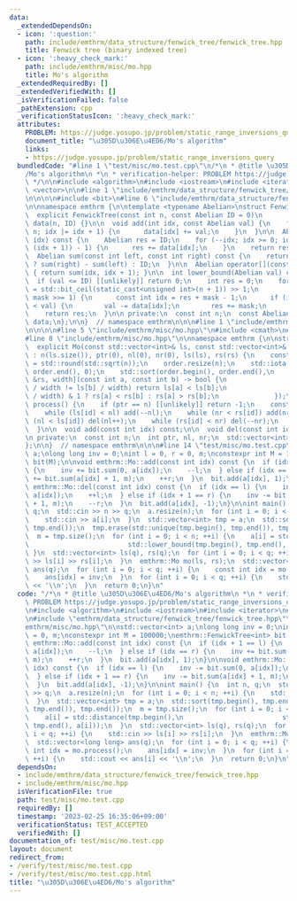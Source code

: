 ```yaml
---
data:
  _extendedDependsOn:
  - icon: ':question:'
    path: include/emthrm/data_structure/fenwick_tree/fenwick_tree.hpp
    title: Fenwick tree (binary indexed tree)
  - icon: ':heavy_check_mark:'
    path: include/emthrm/misc/mo.hpp
    title: Mo's algorithm
  _extendedRequiredBy: []
  _extendedVerifiedWith: []
  _isVerificationFailed: false
  _pathExtension: cpp
  _verificationStatusIcon: ':heavy_check_mark:'
  attributes:
    PROBLEM: https://judge.yosupo.jp/problem/static_range_inversions_query
    document_title: "\u305D\u306E\u4ED6/Mo's algorithm"
    links:
    - https://judge.yosupo.jp/problem/static_range_inversions_query
  bundledCode: "#line 1 \"test/misc/mo.test.cpp\"\n/*\n * @title \u305D\u306E\u4ED6\
    /Mo's algorithm\n *\n * verification-helper: PROBLEM https://judge.yosupo.jp/problem/static_range_inversions_query\n\
    \ */\n\n#include <algorithm>\n#include <iostream>\n#include <iterator>\n#include\
    \ <vector>\n\n#line 1 \"include/emthrm/data_structure/fenwick_tree/fenwick_tree.hpp\"\
    \n\n\n\n#include <bit>\n#line 6 \"include/emthrm/data_structure/fenwick_tree/fenwick_tree.hpp\"\
    \n\nnamespace emthrm {\n\ntemplate <typename Abelian>\nstruct FenwickTree {\n\
    \  explicit FenwickTree(const int n, const Abelian ID = 0)\n      : n(n), ID(ID),\
    \ data(n, ID) {}\n\n  void add(int idx, const Abelian val) {\n    for (; idx <\
    \ n; idx |= idx + 1) {\n      data[idx] += val;\n    }\n  }\n\n  Abelian sum(int\
    \ idx) const {\n    Abelian res = ID;\n    for (--idx; idx >= 0; idx = (idx &\
    \ (idx + 1)) - 1) {\n      res += data[idx];\n    }\n    return res;\n  }\n\n\
    \  Abelian sum(const int left, const int right) const {\n    return left < right\
    \ ? sum(right) - sum(left) : ID;\n  }\n\n  Abelian operator[](const int idx) const\
    \ { return sum(idx, idx + 1); }\n\n  int lower_bound(Abelian val) const {\n  \
    \  if (val <= ID) [[unlikely]] return 0;\n    int res = 0;\n    for (int mask\
    \ = std::bit_ceil(static_cast<unsigned int>(n + 1)) >> 1;\n         mask > 0;\
    \ mask >>= 1) {\n      const int idx = res + mask - 1;\n      if (idx < n && data[idx]\
    \ < val) {\n        val -= data[idx];\n        res += mask;\n      }\n    }\n\
    \    return res;\n  }\n\n private:\n  const int n;\n  const Abelian ID;\n  std::vector<Abelian>\
    \ data;\n};\n\n}  // namespace emthrm\n\n\n#line 1 \"include/emthrm/misc/mo.hpp\"\
    \n\n\n\n#line 5 \"include/emthrm/misc/mo.hpp\"\n#include <cmath>\n#include <numeric>\n\
    #line 8 \"include/emthrm/misc/mo.hpp\"\n\nnamespace emthrm {\n\nstruct Mo {\n\
    \  explicit Mo(const std::vector<int>& ls, const std::vector<int>& rs)\n     \
    \ : n(ls.size()), ptr(0), nl(0), nr(0), ls(ls), rs(rs) {\n    const int width\
    \ = std::round(std::sqrt(n));\n    order.resize(n);\n    std::iota(order.begin(),\
    \ order.end(), 0);\n    std::sort(order.begin(), order.end(),\n              [&ls,\
    \ &rs, width](const int a, const int b) -> bool {\n                  if (ls[a]\
    \ / width != ls[b] / width) return ls[a] < ls[b];\n                  return (ls[a]\
    \ / width) & 1 ? rs[a] < rs[b] : rs[a] > rs[b];\n              });\n  }\n\n  int\
    \ process() {\n    if (ptr == n) [[unlikely]] return -1;\n    const int id = order[ptr++];\n\
    \    while (ls[id] < nl) add(--nl);\n    while (nr < rs[id]) add(nr++);\n    while\
    \ (nl < ls[id]) del(nl++);\n    while (rs[id] < nr) del(--nr);\n    return id;\n\
    \  }\n\n  void add(const int idx) const;\n\n  void del(const int idx) const;\n\
    \n private:\n  const int n;\n  int ptr, nl, nr;\n  std::vector<int> ls, rs, order;\n\
    };\n\n}  // namespace emthrm\n\n\n#line 14 \"test/misc/mo.test.cpp\"\n\nstd::vector<int>\
    \ a;\nlong long inv = 0;\nint l = 0, r = 0, m;\nconstexpr int M = 100000;\nemthrm::FenwickTree<int>\
    \ bit(M);\n\nvoid emthrm::Mo::add(const int idx) const {\n  if (idx + 1 == l)\
    \ {\n    inv += bit.sum(0, a[idx]);\n    --l;\n  } else if (idx == r) {\n    inv\
    \ += bit.sum(a[idx] + 1, m);\n    ++r;\n  }\n  bit.add(a[idx], 1);\n}\n\nvoid\
    \ emthrm::Mo::del(const int idx) const {\n  if (idx == l) {\n    inv -= bit.sum(0,\
    \ a[idx]);\n    ++l;\n  } else if (idx + 1 == r) {\n    inv -= bit.sum(a[idx]\
    \ + 1, m);\n    --r;\n  }\n  bit.add(a[idx], -1);\n}\n\nint main() {\n  int n,\
    \ q;\n  std::cin >> n >> q;\n  a.resize(n);\n  for (int i = 0; i < n; ++i) {\n\
    \    std::cin >> a[i];\n  }\n  std::vector<int> tmp = a;\n  std::sort(tmp.begin(),\
    \ tmp.end());\n  tmp.erase(std::unique(tmp.begin(), tmp.end()), tmp.end());\n\
    \  m = tmp.size();\n  for (int i = 0; i < n; ++i) {\n    a[i] = std::distance(tmp.begin(),\n\
    \                         std::lower_bound(tmp.begin(), tmp.end(), a[i]));\n \
    \ }\n  std::vector<int> ls(q), rs(q);\n  for (int i = 0; i < q; ++i) {\n    std::cin\
    \ >> ls[i] >> rs[i];\n  }\n  emthrm::Mo mo(ls, rs);\n  std::vector<long long>\
    \ ans(q);\n  for (int i = 0; i < q; ++i) {\n    const int idx = mo.process();\n\
    \    ans[idx] = inv;\n  }\n  for (int i = 0; i < q; ++i) {\n    std::cout << ans[i]\
    \ << '\\n';\n  }\n  return 0;\n}\n"
  code: "/*\n * @title \u305D\u306E\u4ED6/Mo's algorithm\n *\n * verification-helper:\
    \ PROBLEM https://judge.yosupo.jp/problem/static_range_inversions_query\n */\n\
    \n#include <algorithm>\n#include <iostream>\n#include <iterator>\n#include <vector>\n\
    \n#include \"emthrm/data_structure/fenwick_tree/fenwick_tree.hpp\"\n#include \"\
    emthrm/misc/mo.hpp\"\n\nstd::vector<int> a;\nlong long inv = 0;\nint l = 0, r\
    \ = 0, m;\nconstexpr int M = 100000;\nemthrm::FenwickTree<int> bit(M);\n\nvoid\
    \ emthrm::Mo::add(const int idx) const {\n  if (idx + 1 == l) {\n    inv += bit.sum(0,\
    \ a[idx]);\n    --l;\n  } else if (idx == r) {\n    inv += bit.sum(a[idx] + 1,\
    \ m);\n    ++r;\n  }\n  bit.add(a[idx], 1);\n}\n\nvoid emthrm::Mo::del(const int\
    \ idx) const {\n  if (idx == l) {\n    inv -= bit.sum(0, a[idx]);\n    ++l;\n\
    \  } else if (idx + 1 == r) {\n    inv -= bit.sum(a[idx] + 1, m);\n    --r;\n\
    \  }\n  bit.add(a[idx], -1);\n}\n\nint main() {\n  int n, q;\n  std::cin >> n\
    \ >> q;\n  a.resize(n);\n  for (int i = 0; i < n; ++i) {\n    std::cin >> a[i];\n\
    \  }\n  std::vector<int> tmp = a;\n  std::sort(tmp.begin(), tmp.end());\n  tmp.erase(std::unique(tmp.begin(),\
    \ tmp.end()), tmp.end());\n  m = tmp.size();\n  for (int i = 0; i < n; ++i) {\n\
    \    a[i] = std::distance(tmp.begin(),\n                         std::lower_bound(tmp.begin(),\
    \ tmp.end(), a[i]));\n  }\n  std::vector<int> ls(q), rs(q);\n  for (int i = 0;\
    \ i < q; ++i) {\n    std::cin >> ls[i] >> rs[i];\n  }\n  emthrm::Mo mo(ls, rs);\n\
    \  std::vector<long long> ans(q);\n  for (int i = 0; i < q; ++i) {\n    const\
    \ int idx = mo.process();\n    ans[idx] = inv;\n  }\n  for (int i = 0; i < q;\
    \ ++i) {\n    std::cout << ans[i] << '\\n';\n  }\n  return 0;\n}\n"
  dependsOn:
  - include/emthrm/data_structure/fenwick_tree/fenwick_tree.hpp
  - include/emthrm/misc/mo.hpp
  isVerificationFile: true
  path: test/misc/mo.test.cpp
  requiredBy: []
  timestamp: '2023-02-25 16:35:06+09:00'
  verificationStatus: TEST_ACCEPTED
  verifiedWith: []
documentation_of: test/misc/mo.test.cpp
layout: document
redirect_from:
- /verify/test/misc/mo.test.cpp
- /verify/test/misc/mo.test.cpp.html
title: "\u305D\u306E\u4ED6/Mo's algorithm"
---
```

